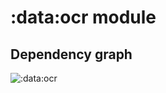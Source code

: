 ﻿# :data:ocr module
## Dependency graph
![:data:ocr](../../docs/images/graphs/dep_graph__data_ocr.svg)
